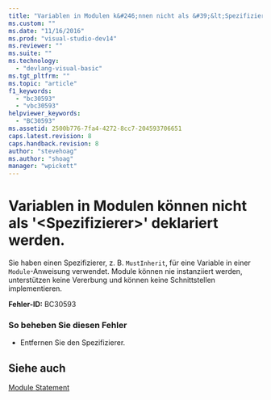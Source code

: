 ```yaml
---
title: "Variablen in Modulen k&#246;nnen nicht als &#39;&lt;Spezifizierer&gt;&#39; deklariert werden. | Microsoft Docs"
ms.custom: ""
ms.date: "11/16/2016"
ms.prod: "visual-studio-dev14"
ms.reviewer: ""
ms.suite: ""
ms.technology: 
  - "devlang-visual-basic"
ms.tgt_pltfrm: ""
ms.topic: "article"
f1_keywords: 
  - "bc30593"
  - "vbc30593"
helpviewer_keywords: 
  - "BC30593"
ms.assetid: 2500b776-7fa4-4272-8cc7-204593706651
caps.latest.revision: 8
caps.handback.revision: 8
author: "stevehoag"
ms.author: "shoag"
manager: "wpickett"
---
```

# Variablen in Modulen k&#246;nnen nicht als &#39;&lt;Spezifizierer&gt;&#39; deklariert werden.
Sie haben einen Spezifizierer, z. B. `MustInherit`, für eine Variable in einer `Module`\-Anweisung verwendet. Module können nie instanziiert werden, unterstützen keine Vererbung und können keine Schnittstellen implementieren.  
  
 **Fehler\-ID:** BC30593  
  
### So beheben Sie diesen Fehler  
  
-   Entfernen Sie den Spezifizierer.  
  
## Siehe auch  
 [Module Statement](../../visual-basic/language-reference/statements/module-statement.md)